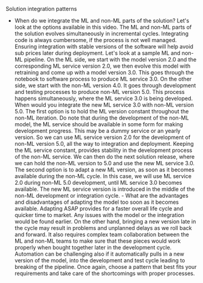 Solution integration patterns
- When do we integrate the ML and non-ML parts of the solution? Let's look at the options available in this video. The ML and non-ML parts of the solution evolves simultaneously in incremental cycles. Integrating code is always cumbersome, if the process is not well managed. Ensuring integration with stable versions of the software will help avoid sub prices later during deployment. Let's look at a sample ML and non-ML pipeline. On the ML side, we start with the model version 2.0 and the corresponding ML service version 2.0, we then evolve this model with retraining and come up with a model version 3.0. This goes through the notebook to software process to produce ML service 3.0. On the other side, we start with the non-ML version 4.0. It goes through development and testing processes to produce non-ML version 5.0. This process happens simultaneously, where the ML service 3.0 is being developed. When would you integrate the new ML service 3.0 with non-ML version 5.0. The first option is to hold the ML version constant throughout the non-ML iteration. Do note that during the development of the non-ML model, the ML service should be available in some form for making development progress. This may be a dummy service or an yearly version. So we can use ML service version 2.0 for the development of non-ML version 5.0, all the way to integration and deployment. Keeping the ML service constant, provides stability in the development process of the non-ML service. We can then do the next solution release, where we can hold the non-ML version to 5.0 and use the new ML service 3.0. The second option is to adapt a new ML version, as soon as it becomes available during the non-ML cycle. In this case, we will use ML service 2.0 during non-ML 5.0 development, until ML service 3.0 becomes available. The new ML service version is introduced in the middle of the non-ML development or integration cycle. - What are the advantages and disadvantages of adapting the model too soon as it becomes available. Adapting ASAP provides for a faster overall life cycle and quicker time to market. Any issues with the model or the integration would be found earlier. On the other hand, bringing a new version late in the cycle may result in problems and unplanned delays as we roll back and forward. It also requires complex team collaboration between the ML and non-ML teams to make sure that these pieces would work properly when bought together later in the development cycle. Automation can be challenging also if it automatically pulls in a new version of the model, into the development and test cycle leading to breaking of the pipeline. Once again, choose a pattern that best fits your requirements and take care of the shortcomings with proper processes.